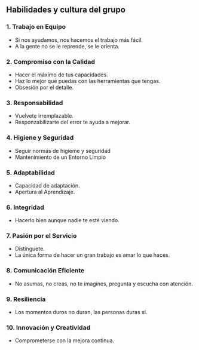 ## Habilidades y cultura del grupo

### 1. **Trabajo en Equipo**

- Si nos ayudamos, nos hacemos el trabajo más fácil.
- A la gente no se le reprende, se le orienta.

### 2. **Compromiso con la Calidad**

- Hacer el máximo de tus capacidades.
- Haz lo mejor que puedas con las herramientas que tengas.
- Obsesión por el detalle.

### 3. **Responsabilidad**

- Vuelvete irremplazable.
- Responzabilizarte del error te ayuda a mejorar.

### 4. **Higiene y Seguridad**

- Seguir normas de higieme y seguridad
- Mantenimiento de un Entorno Limpio

### 5. **Adaptabilidad**

- Capacidad de adaptación.
- Apertura al Aprendizaje.

### 6. **Integridad**

- Hacerlo bien aunque nadie te esté viendo.

### 7. **Pasión por el Servicio**

- Distínguete.
- La única forma de hacer un gran trabajo es amar lo que haces.

### 8. **Comunicación Eficiente**

- No asumas, no creas, no te imagines, pregunta y escucha con atención.

### 9. **Resiliencia**

- Los momentos duros no duran, las personas duras sí.

### 10. **Innovación y Creatividad**

- Comprometerse con la mejora continua.
